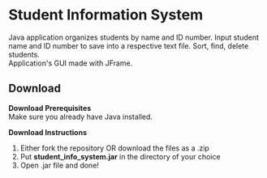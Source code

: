# Student Information System 
Java application organizes students by name and ID number. Input student name and ID number to save into a respective text file. Sort, find, delete students.</br>
Application's GUI made with JFrame.

## Download
**Download Prerequisites**<br />
Make sure you already have Java installed.

**Download Instructions**<br />
1. Either fork the repository OR download the files as a .zip
2. Put **student_info_system.jar** in the directory of your choice
3. Open .jar file and done!
